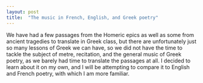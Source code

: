 ```yaml
---
layout: post
title:  "The music in French, English, and Greek poetry"
---
```


We have had a few passages from the Homeric epics as well as some from ancient tragedies to translate in Greek class, but there are unfortunately just so many lessons of Greek we can have, so we did not have the time to tackle the subject of metre, recitation, and the general music of Greek poetry, as we barely had time to translate the passages at all. I decided to learn about it on my own, and I will be attempting to compare it to English and French poetry, with which I am more familiar.